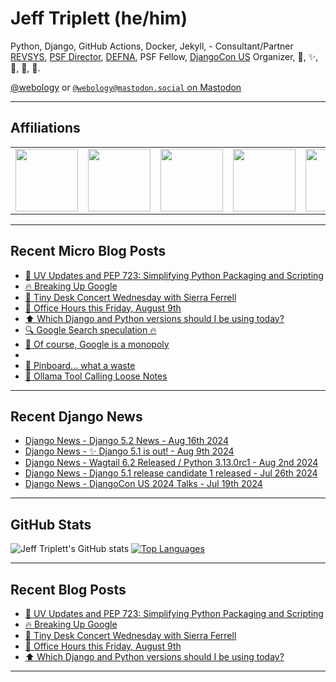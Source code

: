 # Jeff Triplett (he/him)

Python, Django, GitHub Actions, Docker, Jekyll,  - Consultant/Partner [REVSYS][], [PSF Director][], [DEFNA][], PSF Fellow, [DjangoCon US][] Organizer, 🏀, ✨, 💪, 🏃, 🤖.

<a href="https://twitter.com/webology">@webology</a> or <a href="https://mastodon.social/@webology" rel="me">`@webology@mastodon.social` on Mastodon</a>

<hr>

## Affiliations

<table border="0">
<tr>
<td><a href="https://github.com/revsys/"><img src="https://avatars.githubusercontent.com/u/308096?s=200&v=4" width="100px"></a></td>
<td><a href="https://github.com/psf/"><img src="https://avatars.githubusercontent.com/u/50630501?s=200&v=4" width="100px"></a></td>
<td><a href="https://github.com/djangocon/"><img src="https://avatars.githubusercontent.com/u/2891658?s=400&&v=4" width="100px"></a></td>
<td><a href="https://github.com/defna/"><img src="https://avatars.githubusercontent.com/u/13454395?s=200&v=4" width="100px"></a></td>
<td><a href="https://github.com/djangopackages/"><img src="https://avatars.githubusercontent.com/u/27385825?s=200&v=4" width="100px"></a></td>
</tr>
</table>

<hr>

## Recent Micro Blog Posts

<!--START_SECTION:micro-posts-->
* [🐍 UV Updates and PEP 723: Simplifying Python Packaging and Scripting](https:&#x2F;&#x2F;micro.webology.dev&#x2F;2024&#x2F;08&#x2F;21&#x2F;uv-updates-and.html)
* [🔥 Breaking Up Google](https:&#x2F;&#x2F;micro.webology.dev&#x2F;2024&#x2F;08&#x2F;14&#x2F;breaking-up-google.html)
* [🎻 Tiny Desk Concert Wednesday with Sierra Ferrell](https:&#x2F;&#x2F;micro.webology.dev&#x2F;2024&#x2F;08&#x2F;14&#x2F;tiny-desk-concert.html)
* [💼 Office Hours this Friday, August 9th](https:&#x2F;&#x2F;micro.webology.dev&#x2F;2024&#x2F;08&#x2F;08&#x2F;office-hours-this.html)
* [⬆️ Which Django and Python versions should I be using today? ](https:&#x2F;&#x2F;micro.webology.dev&#x2F;2024&#x2F;08&#x2F;07&#x2F;which-django-and.html)
* [🔍 Google Search speculation 🔥](https:&#x2F;&#x2F;micro.webology.dev&#x2F;2024&#x2F;08&#x2F;06&#x2F;google-search-speculation.html)
* [🧐 Of course, Google is a monopoly](https:&#x2F;&#x2F;micro.webology.dev&#x2F;2024&#x2F;08&#x2F;05&#x2F;of-course-google.html)
* [](https:&#x2F;&#x2F;micro.webology.dev&#x2F;2024&#x2F;08&#x2F;03&#x2F;kingdom-of-the.html)
* [📌 Pinboard... what a waste](https:&#x2F;&#x2F;micro.webology.dev&#x2F;2024&#x2F;08&#x2F;02&#x2F;pinboard-what-a.html)
* [🦙 Ollama Tool Calling Loose Notes](https:&#x2F;&#x2F;micro.webology.dev&#x2F;2024&#x2F;07&#x2F;26&#x2F;ollama-tool-calling.html)
<!--END_SECTION:micro-posts-->

<hr>

## Recent Django News

<!--START_SECTION:news-->
* [Django News - Django 5.2 News - Aug 16th 2024](https:&#x2F;&#x2F;django-news.com&#x2F;issues&#x2F;246)
* [Django News - ✨ Django 5.1 is out! - Aug 9th 2024](https:&#x2F;&#x2F;django-news.com&#x2F;issues&#x2F;245)
* [Django News - Wagtail 6.2 Released &#x2F; Python 3.13.0rc1 - Aug 2nd 2024](https:&#x2F;&#x2F;django-news.com&#x2F;issues&#x2F;244)
* [Django News - Django 5.1 release candidate 1 released - Jul 26th 2024](https:&#x2F;&#x2F;django-news.com&#x2F;issues&#x2F;243)
* [Django News - DjangoCon US 2024 Talks - Jul 19th 2024](https:&#x2F;&#x2F;django-news.com&#x2F;issues&#x2F;242)
<!--END_SECTION:news-->

<hr>

## GitHub Stats

![Jeff Triplett's GitHub stats](https://github-readme-stats.vercel.app/api?username=jefftriplett&show_icons=&private_count=true&theme=dracula)  [![Top Languages](https://github-readme-stats.vercel.app/api/top-langs/?username=jefftriplett&layout=compact&theme=dracula)]()

<hr>

## Recent Blog Posts

<!--START_SECTION:posts-->
* [🐍 UV Updates and PEP 723: Simplifying Python Packaging and Scripting](https:&#x2F;&#x2F;jefftriplett.com&#x2F;2024&#x2F;uv-updates-and-pep-723-simplifying-python-packaging-and-scripting&#x2F;)
* [🔥 Breaking Up Google](https:&#x2F;&#x2F;jefftriplett.com&#x2F;2024&#x2F;breaking-up-google&#x2F;)
* [🎻 Tiny Desk Concert Wednesday with Sierra Ferrell](https:&#x2F;&#x2F;jefftriplett.com&#x2F;2024&#x2F;tiny-desk-concert-wednesday-with-sierra-ferrell&#x2F;)
* [💼 Office Hours this Friday, August 9th](https:&#x2F;&#x2F;jefftriplett.com&#x2F;2024&#x2F;office-hours-this-friday-august-9th&#x2F;)
* [⬆️ Which Django and Python versions should I be using today?](https:&#x2F;&#x2F;jefftriplett.com&#x2F;2024&#x2F;which-django-and-python-versions-should-i-be-using-today&#x2F;)
<!--END_SECTION:posts-->

<hr>

[DEFNA]: https://www.defna.org/
[DjangoCon US]: http://djangocon.us/
[PSF Director]: https://www.python.org/psf/members/#board-of-directors
[REVSYS]: https://www.revsys.com/
